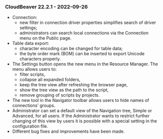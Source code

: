 ### CloudBeaver 22.2.1 - 2022-09-26

- Connection:
  - new filter in connection driver properties simplifies search of driver settings;
  - administrators can search local connections via the Connection menu on the Public page.
- Table data export:
  - character encoding can be changed for table data;
  - the byte order mark (BOM) can be inserted to export Unicode characters properly.
- The Settings button opens the new menu in the Resource Manager. The menu  allows users to:
  - filter scripts,
  - collapse all expanded folders,
  - keep the tree view after refreshing the browser page,
  - show the tree view as the path to the script,
  - remove grouping of scripts by projects.
- The new tool in the Navigator toolbar allows users to hide names of  connections’ groups.
- Administrator can set a default view of the Navigation tree, Simple or Advanced, for all users. If the Administrator wants to restrict further changing of this view by users it is possible with a special setting in the configuration file. 
- Different bug fixes and improvements have been made.